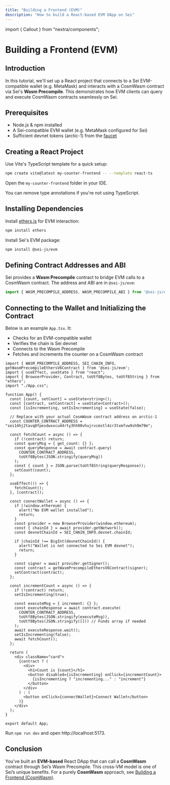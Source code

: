 ```yaml
---
title: "Building a Frontend (EVM)"
description: "How to build a React-based EVM DApp on Sei"
---
```


import { Callout } from "nextra/components";

# Building a Frontend (EVM)

## Introduction

In this tutorial, we'll set up a React project that connects to a Sei EVM-compatible wallet (e.g. MetaMask) and interacts with a CosmWasm contract via Sei's **Wasm Precompile**. This demonstrates how EVM clients can query and execute CosmWasm contracts seamlessly on Sei.

## Prerequisites

- Node.js & npm installed
- A Sei-compatible EVM wallet (e.g. MetaMask configured for Sei)
- Sufficient devnet tokens (arctic-1) from the [faucet](../dev-ecosystem-providers/faucets.mdx)

## Creating a React Project

Use Vite's TypeScript template for a quick setup:

```bash
npm create vite@latest my-counter-frontend -- --template react-ts
```

Open the `my-counter-frontend` folder in your IDE.

<Callout type="info">
You can remove type annotations if you're not using TypeScript.
</Callout>

## Installing Dependencies

Install [ethers.js](https://docs.ethers.org/v6/) for EVM interaction:

```bash
npm install ethers
```

Install Sei's EVM package:

```bash
npm install @sei-js/evm
```

## Defining Contract Addresses and ABI

Sei provides a **Wasm Precompile** contract to bridge EVM calls to a CosmWasm contract. The address and ABI are in `@sei-js/evm`:

```js
import { WASM_PRECOMPILE_ADDRESS, WASM_PRECOMPILE_ABI } from '@sei-js/evm';
```

## Connecting to the Wallet and Initializing the Contract

Below is an example `App.tsx`. It:

- Checks for an EVM-compatible wallet
- Verifies the chain is Sei devnet
- Connects to the Wasm Precompile
- Fetches and increments the counter on a CosmWasm contract

```tsx
import { WASM_PRECOMPILE_ADDRESS, SEI_CHAIN_INFO, getWasmPrecompileEthersV6Contract } from '@sei-js/evm';
import { useEffect, useState } from "react";
import { BrowserProvider, Contract, toUtf8Bytes, toUtf8String } from "ethers";
import "./App.css";
 
function App() {
  const [count, setCount] = useState<string>();
  const [contract, setContract] = useState<Contract>();
  const [isIncrementing, setIsIncrementing] = useState(false);

  // Replace with your actual CosmWasm contract address on arctic-1
  const COUNTER_CONTRACT_ADDRESS = "sei14hj2tavq8fpesdwxxcu44rty3hh90vhujrvcmstl4zr3txmfvw9sh9m79m";

  const fetchCount = async () => {
    if (!contract) return;
    const queryMsg = { get_count: {} };
    const queryResponse = await contract.query(
      COUNTER_CONTRACT_ADDRESS,
      toUtf8Bytes(JSON.stringify(queryMsg))
    );
    const { count } = JSON.parse(toUtf8String(queryResponse));
    setCount(count);
  };

  useEffect(() => {
    fetchCount();
  }, [contract]);

  const connectWallet = async () => {
    if (!window.ethereum) {
      alert("No EVM wallet installed");
      return;
    }
    const provider = new BrowserProvider(window.ethereum);
    const { chainId } = await provider.getNetwork();
    const devnetChainId = SEI_CHAIN_INFO.devnet.chainId;

    if (chainId !== BigInt(devnetChainId)) {
      alert("Wallet is not connected to Sei EVM devnet");
      return;
    }

    const signer = await provider.getSigner();
    const contract = getWasmPrecompileEthersV6Contract(signer);
    setContract(contract);
  };

  const incrementCount = async () => {
    if (!contract) return;
    setIsIncrementing(true);

    const executeMsg = { increment: {} };
    const executeResponse = await contract.execute(
      COUNTER_CONTRACT_ADDRESS,
      toUtf8Bytes(JSON.stringify(executeMsg)),
      toUtf8Bytes(JSON.stringify([])) // Funds array if needed
    );
    await executeResponse.wait();
    setIsIncrementing(false);
    await fetchCount();
  };

  return (
    <div className="card">
      {contract ? (
        <div>
          <h1>Count is {count}</h1>
          <button disabled={isIncrementing} onClick={incrementCount}>
            {isIncrementing ? "incrementing..." : "increment"}
          </button>
        </div>
      ) : (
        <button onClick={connectWallet}>Connect Wallet</button>
      )}
    </div>
  );
}
 
export default App;
```

Run `npm run dev` and open http://localhost:5173.

## Conclusion

You've built an **EVM-based** React DApp that can call a **CosmWasm** contract through Sei’s Wasm Precompile. This cross-VM model is one of Sei’s unique benefits. For a purely **CosmWasm** approach, see [Building a Frontend (CosmWasm)](./building-a-frontend-cosmwasm.md).

